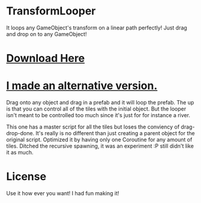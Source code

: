 # TransformLooper
It loops any GameObject's transform on a linear path perfectly! Just drag and drop on to any GameObject!

# [Download Here](https://raw.githubusercontent.com/loolo78/TransformLooper/master/TransformLooper.cs)

# [**I made an alternative version.**](https://github.com/loolo78/TransformLooper/raw/master/TransformLooper-Alternative.cs) 
Drag onto any object and drag in a prefab and it will loop the prefab. The up is that you can control all of the tiles with the initial object. But the looper isn't meant to be controlled too much since it's just for for instance a river.

This one has a master script for all the tiles but loses the conviency of drag-drop-done. It's really is no different than just creating a parent object for the original script. Optimized it by having only one Coroutine for any amount of tiles. Ditched the recursive spawning, it was an experiment :P still didn't like it as much.

# License
Use it how ever you want! I had fun making it!
